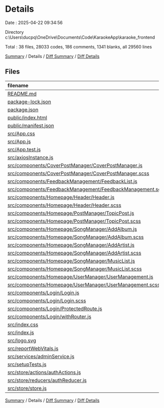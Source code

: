 # Details

Date : 2025-04-22 09:34:56

Directory c:\\Users\\ducpq\\OneDrive\\Documents\\Code\\KaraokeApp\\karaoke_frontend

Total : 38 files,  28033 codes, 186 comments, 1341 blanks, all 29560 lines

[Summary](results.md) / Details / [Diff Summary](diff.md) / [Diff Details](diff-details.md)

## Files
| filename | language | code | comment | blank | total |
| :--- | :--- | ---: | ---: | ---: | ---: |
| [README.md](/README.md) | Markdown | 38 | 0 | 33 | 71 |
| [package-lock.json](/package-lock.json) | JSON | 18,643 | 0 | 1 | 18,644 |
| [package.json](/package.json) | JSON | 56 | 0 | 1 | 57 |
| [public/index.html](/public/index.html) | HTML | 20 | 23 | 1 | 44 |
| [public/manifest.json](/public/manifest.json) | JSON | 25 | 0 | 1 | 26 |
| [src/App.css](/src/App.css) | CSS | 33 | 0 | 6 | 39 |
| [src/App.js](/src/App.js) | JavaScript | 104 | 1 | 4 | 109 |
| [src/App.test.js](/src/App.test.js) | JavaScript | 7 | 0 | 2 | 9 |
| [src/axiosInstance.js](/src/axiosInstance.js) | JavaScript | 26 | 1 | 3 | 30 |
| [src/components/CoverPostManager/CoverPostManager.js](/src/components/CoverPostManager/CoverPostManager.js) | JavaScript | 618 | 13 | 56 | 687 |
| [src/components/CoverPostManager/CoverPostManager.scss](/src/components/CoverPostManager/CoverPostManager.scss) | SCSS | 753 | 9 | 135 | 897 |
| [src/components/FeedbackManagement/FeedbackList.js](/src/components/FeedbackManagement/FeedbackList.js) | JavaScript | 513 | 0 | 46 | 559 |
| [src/components/FeedbackManagement/FeedbackManagement.scss](/src/components/FeedbackManagement/FeedbackManagement.scss) | SCSS | 768 | 10 | 150 | 928 |
| [src/components/Homepage/Header/Header.js](/src/components/Homepage/Header/Header.js) | JavaScript | 63 | 1 | 4 | 68 |
| [src/components/Homepage/Header/Header.scss](/src/components/Homepage/Header/Header.scss) | SCSS | 127 | 0 | 22 | 149 |
| [src/components/Homepage/PostManager/TopicPost.js](/src/components/Homepage/PostManager/TopicPost.js) | JavaScript | 306 | 5 | 27 | 338 |
| [src/components/Homepage/PostManager/TopicPost.scss](/src/components/Homepage/PostManager/TopicPost.scss) | SCSS | 496 | 7 | 83 | 586 |
| [src/components/Homepage/SongManager/AddAlbum.js](/src/components/Homepage/SongManager/AddAlbum.js) | JavaScript | 172 | 2 | 15 | 189 |
| [src/components/Homepage/SongManager/AddAlbum.scss](/src/components/Homepage/SongManager/AddAlbum.scss) | SCSS | 320 | 1 | 55 | 376 |
| [src/components/Homepage/SongManager/AddArtist.js](/src/components/Homepage/SongManager/AddArtist.js) | JavaScript | 154 | 3 | 13 | 170 |
| [src/components/Homepage/SongManager/AddArtist.scss](/src/components/Homepage/SongManager/AddArtist.scss) | SCSS | 366 | 2 | 60 | 428 |
| [src/components/Homepage/SongManager/MusicList.js](/src/components/Homepage/SongManager/MusicList.js) | JavaScript | 999 | 0 | 72 | 1,071 |
| [src/components/Homepage/SongManager/MusicList.scss](/src/components/Homepage/SongManager/MusicList.scss) | SCSS | 1,619 | 30 | 297 | 1,946 |
| [src/components/Homepage/UserManager/UserManagement.js](/src/components/Homepage/UserManager/UserManagement.js) | JavaScript | 505 | 5 | 40 | 550 |
| [src/components/Homepage/UserManager/UserManagement.scss](/src/components/Homepage/UserManager/UserManagement.scss) | SCSS | 739 | 8 | 132 | 879 |
| [src/components/Login/Login.js](/src/components/Login/Login.js) | JavaScript | 127 | 20 | 16 | 163 |
| [src/components/Login/Login.scss](/src/components/Login/Login.scss) | SCSS | 168 | 20 | 28 | 216 |
| [src/components/Login/ProtectedRoute.js](/src/components/Login/ProtectedRoute.js) | JavaScript | 11 | 3 | 4 | 18 |
| [src/components/Login/withRouter.js](/src/components/Login/withRouter.js) | JavaScript | 8 | 0 | 3 | 11 |
| [src/index.css](/src/index.css) | CSS | 12 | 0 | 2 | 14 |
| [src/index.js](/src/index.js) | JavaScript | 14 | 3 | 3 | 20 |
| [src/logo.svg](/src/logo.svg) | XML | 1 | 0 | 0 | 1 |
| [src/reportWebVitals.js](/src/reportWebVitals.js) | JavaScript | 12 | 0 | 2 | 14 |
| [src/services/adminService.js](/src/services/adminService.js) | JavaScript | 99 | 0 | 10 | 109 |
| [src/setupTests.js](/src/setupTests.js) | JavaScript | 1 | 4 | 1 | 6 |
| [src/store/actions/authActions.js](/src/store/actions/authActions.js) | JavaScript | 69 | 4 | 9 | 82 |
| [src/store/reducers/authReducer.js](/src/store/reducers/authReducer.js) | JavaScript | 33 | 4 | 2 | 39 |
| [src/store/store.js](/src/store/store.js) | JavaScript | 8 | 7 | 2 | 17 |

[Summary](results.md) / Details / [Diff Summary](diff.md) / [Diff Details](diff-details.md)
